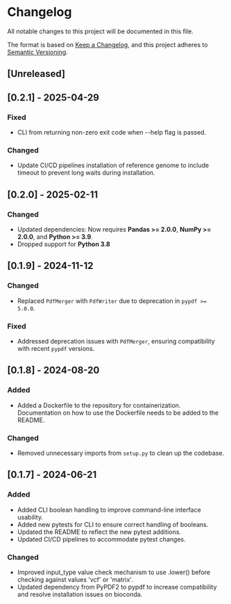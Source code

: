 # Changelog

All notable changes to this project will be documented in this file.

The format is based on [Keep a Changelog](https://keepachangelog.com/en/1.0.0/), and this project adheres to [Semantic Versioning](https://semver.org/spec/v2.0.0.html).

## [Unreleased]

## [0.2.1] - 2025-04-29

### Fixed
- CLI from returning non-zero exit code when --help flag is passed.

### Changed
- Update CI/CD pipelines installation of reference genome to include timeout to prevent long waits during installation.

## [0.2.0] - 2025-02-11

### Changed
- Updated dependencies: Now requires **Pandas >= 2.0.0**, **NumPy >= 2.0.0**, and **Python >= 3.9**.
- Dropped support for **Python 3.8**

## [0.1.9] - 2024-11-12

### Changed
- Replaced `PdfMerger` with `PdfWriter` due to deprecation in `pypdf >= 5.0.0`.

### Fixed
- Addressed deprecation issues with `PdfMerger`, ensuring compatibility with recent `pypdf` versions.

## [0.1.8] - 2024-08-20

### Added
- Added a Dockerfile to the repository for containerization. Documentation on how to use the Dockerfile needs to be added to the README.

### Changed
- Removed unnecessary imports from `setup.py` to clean up the codebase.

## [0.1.7] - 2024-06-21

### Added
- Added CLI boolean handling to improve command-line interface usability.
- Added new pytests for CLI to ensure correct handling of booleans.
- Updated the README to reflect the new pytest additions.
- Updated CI/CD pipelines to accommodate pytest changes.

### Changed
- Improved input_type value check mechanism to use .lower() before checking against values 'vcf' or 'matrix'.
- Updated dependency from PyPDF2 to pypdf to increase compatibility and resolve installation issues on bioconda.
